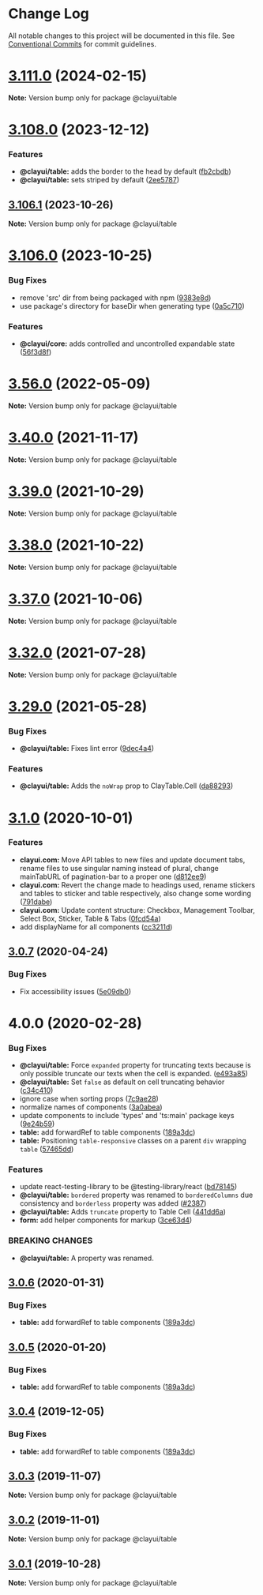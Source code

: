 # Change Log

All notable changes to this project will be documented in this file.
See [Conventional Commits](https://conventionalcommits.org) for commit guidelines.

# [3.111.0](https://github.com/liferay/clay/compare/v3.110.0...v3.111.0) (2024-02-15)

**Note:** Version bump only for package @clayui/table

# [3.108.0](https://github.com/liferay/clay/compare/v3.107.1...v3.108.0) (2023-12-12)

### Features

-   **@clayui/table:** adds the border to the head by default ([fb2cbdb](https://github.com/liferay/clay/commit/fb2cbdb7ac749756ff4c1749056af54bed9441fe))
-   **@clayui/table:** sets striped by default ([2ee5787](https://github.com/liferay/clay/commit/2ee5787ef5c2bd83aa66632014577a797645081c))

## [3.106.1](https://github.com/liferay/clay/compare/v3.106.0...v3.106.1) (2023-10-26)

**Note:** Version bump only for package @clayui/table

# [3.106.0](https://github.com/liferay/clay/compare/v3.105.0...v3.106.0) (2023-10-25)

### Bug Fixes

-   remove 'src' dir from being packaged with npm ([9383e8d](https://github.com/liferay/clay/commit/9383e8d8abb25ca3396e7c6e4dfa53bbc72691c5))
-   use package's directory for baseDir when generating type ([0a5c710](https://github.com/liferay/clay/commit/0a5c710092f36243bc8d5487f70e831295715072))

### Features

-   **@clayui/core:** adds controlled and uncontrolled expandable state ([56f3d8f](https://github.com/liferay/clay/commit/56f3d8f8c1afa43d8ca66973890948f9a78ab413))

# [3.56.0](https://github.com/liferay/clay/compare/v3.55.0...v3.56.0) (2022-05-09)

**Note:** Version bump only for package @clayui/table

# [3.40.0](https://github.com/liferay/clay/compare/v3.39.0...v3.40.0) (2021-11-17)

**Note:** Version bump only for package @clayui/table

# [3.39.0](https://github.com/liferay/clay/compare/v3.38.0...v3.39.0) (2021-10-29)

**Note:** Version bump only for package @clayui/table

# [3.38.0](https://github.com/liferay/clay/compare/v3.37.0...v3.38.0) (2021-10-22)

**Note:** Version bump only for package @clayui/table

# [3.37.0](https://github.com/liferay/clay/compare/v3.36.0...v3.37.0) (2021-10-06)

**Note:** Version bump only for package @clayui/table

# [3.32.0](https://github.com/liferay/clay/compare/v3.31.0...v3.32.0) (2021-07-28)

**Note:** Version bump only for package @clayui/table

# [3.29.0](https://github.com/liferay/clay/compare/v3.28.0...v3.29.0) (2021-05-28)

### Bug Fixes

-   **@clayui/table:** Fixes lint error ([9dec4a4](https://github.com/liferay/clay/commit/9dec4a4))

### Features

-   **@clayui/table:** Adds the `noWrap` prop to ClayTable.Cell ([da88293](https://github.com/liferay/clay/commit/da88293))

# [3.1.0](https://github.com/liferay/clay/compare/@clayui/table@3.0.7...@clayui/table@3.1.0) (2020-10-01)

### Features

-   **clayui.com:** Move API tables to new files and update document tabs, rename files to use singular naming instead of plural, change mainTabURL of pagination-bar to a proper one ([d812ee9](https://github.com/liferay/clay/commit/d812ee9))
-   **clayui.com:** Revert the change made to headings used, rename stickers and tables to sticker and table respectively, also change some wording ([791dabe](https://github.com/liferay/clay/commit/791dabe))
-   **clayui.com:** Update content structure: Checkbox, Management Toolbar, Select Box, Sticker, Table & Tabs ([0fcd54a](https://github.com/liferay/clay/commit/0fcd54a))
-   add displayName for all components ([cc3211d](https://github.com/liferay/clay/commit/cc3211d))

## [3.0.7](https://github.com/liferay/clay/compare/@clayui/table@4.0.0...@clayui/table@3.0.7) (2020-04-24)

### Bug Fixes

-   Fix accessibility issues ([5e09db0](https://github.com/liferay/clay/commit/5e09db0))

# 4.0.0 (2020-02-28)

### Bug Fixes

-   **@clayui/table:** Force `expanded` property for truncating texts because is only possible truncate our texts when the cell is expanded. ([e493a85](https://github.com/liferay/clay/commit/e493a85))
-   **@clayui/table:** Set `false` as default on cell truncating behavior ([c34c410](https://github.com/liferay/clay/commit/c34c410))
-   ignore case when sorting props ([7c9ae28](https://github.com/liferay/clay/commit/7c9ae28))
-   normalize names of components ([3a0abea](https://github.com/liferay/clay/commit/3a0abea))
-   update components to include 'types' and 'ts:main' package keys ([9e24b59](https://github.com/liferay/clay/commit/9e24b59))
-   **table:** add forwardRef to table components ([189a3dc](https://github.com/liferay/clay/commit/189a3dc))
-   **table:** Positioning `table-responsive` classes on a parent `div` wrapping `table` ([57465dd](https://github.com/liferay/clay/commit/57465dd))

### Features

-   update react-testing-library to be @testing-library/react ([bd78145](https://github.com/liferay/clay/commit/bd78145))
-   **@clayui/table:** `bordered` property was renamed to `borderedColumns` due consistency and `borderless` property was added ([#2387](https://github.com/liferay/clay/commit/023ef53))
-   **@clayui/table:** Adds `truncate` property to Table Cell ([441dd6a](https://github.com/liferay/clay/commit/441dd6a))
-   **form:** add helper components for markup ([3ce63d4](https://github.com/liferay/clay/commit/3ce63d4))

### BREAKING CHANGES

-   **@clayui/table:** A property was renamed.

## [3.0.6](https://github.com/liferay/clay/tree/master/packages/clay-table/compare/@clayui/table@3.0.3...@clayui/table@3.0.6) (2020-01-31)

### Bug Fixes

-   **table:** add forwardRef to table components ([189a3dc](https://github.com/liferay/clay/commit/189a3dc))

## [3.0.5](https://github.com/liferay/clay/tree/master/packages/clay-table/compare/@clayui/table@3.0.3...@clayui/table@3.0.5) (2020-01-20)

### Bug Fixes

-   **table:** add forwardRef to table components ([189a3dc](https://github.com/liferay/clay/commit/189a3dc))

## [3.0.4](https://github.com/liferay/clay/tree/master/packages/clay-table/compare/@clayui/table@3.0.3...@clayui/table@3.0.4) (2019-12-05)

### Bug Fixes

-   **table:** add forwardRef to table components ([189a3dc](https://github.com/liferay/clay/commit/189a3dc))

## [3.0.3](https://github.com/liferay/clay/tree/master/packages/clay-table/compare/@clayui/table@3.0.2...@clayui/table@3.0.3) (2019-11-07)

**Note:** Version bump only for package @clayui/table

## [3.0.2](https://github.com/liferay/clay/tree/master/packages/clay-table/compare/@clayui/table@3.0.1...@clayui/table@3.0.2) (2019-11-01)

**Note:** Version bump only for package @clayui/table

## [3.0.1](https://github.com/liferay/clay/tree/master/packages/clay-table/compare/@clayui/table@3.0.0...@clayui/table@3.0.1) (2019-10-28)

**Note:** Version bump only for package @clayui/table
